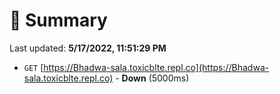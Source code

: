 # 📖 Summary
Last updated: **5/17/2022, 11:51:29 PM**

- `GET` [https://Bhadwa-sala.toxicblte.repl.co](https://Bhadwa-sala.toxicblte.repl.co) - **Down** (5000ms)
